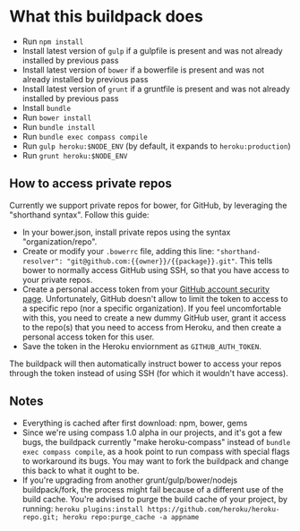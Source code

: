 What this buildpack does
========================

 * Run `npm install`
 * Install latest version of `gulp` if a gulpfile is present and was not already installed by previous pass
 * Install latest version of `bower` if a bowerfile is present and was not already installed by previous pass
 * Install latest version of `grunt` if a gruntfile is present and was not already installed by previous pass
 * Install `bundle`
 * Run `bower install`
 * Run `bundle install`
 * Run `bundle exec compass compile`
 * Run `gulp heroku:$NODE_ENV` (by default, it expands to `heroku:production`)
 * Run `grunt heroku:$NODE_ENV`


How to access private repos
---------------------------
Currently we support private repos for bower, for GitHub, by leveraging the "shorthand syntax". Follow this guide:

 * In your bower.json, install private repos using the syntax "organization/repo".
 * Create or modify your `.bowerrc` file, adding this line: `"shorthand-resolver": "git@github.com:{{owner}}/{{package}}.git"`. This tells bower to normally access GitHub using SSH, so that you have access to your private repos.
 * Create a personal access token from your [GitHub account security page](https://github.com/settings/applications). Unfortunately, GitHub doesn't allow to limit the token to access to a specific repo (nor a specific organization). If you feel uncomfortable with this, you need to create a new dummy GitHub user, grant it access to the repo(s) that you need to access from Heroku, and then create a personal access token for this user.
 * Save the token in the Heroku enviornment as `GITHUB_AUTH_TOKEN`.

The buildpack will then automatically instruct bower to access your repos through the token instead of using SSH (for which it wouldn't have access).

Notes
-----
 * Everything is cached after first download: npm, bower, gems
 * Since we're using compass 1.0 alpha in our projects, and it's got a few bugs, the buildpack currently "make heroku-compass" instead of `bundle exec compass compile`, as a hook point to run compass with special flags to workaround its bugs. You may want to fork the buildpack and change this back to what it ought to be.
 * If you're upgrading from another grunt/gulp/bower/nodejs buildpack/fork, the process might fail because of a different use of the build cache. You're advised to purge the build cache of your project, by running: `heroku plugins:install https://github.com/heroku/heroku-repo.git; heroku repo:purge_cache -a appname`

